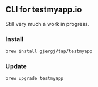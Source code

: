 ## CLI for testmyapp.io

Still very much a work in progress.


### Install
```bash
brew install gjergj/tap/testmyapp
```

### Update
```bash
brew upgrade testmyapp
```
